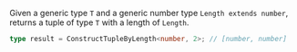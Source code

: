 Given a generic type `T` and a generic number type `Length extends number`, returns a tuple of type `T` with a length of `Length`.

```ts
type result = ConstructTupleByLength<number, 2>; // [number, number]
```
